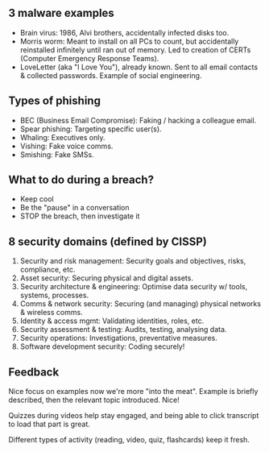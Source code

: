 ## 3 malware examples

- Brain virus: 1986, Alvi brothers, accidentally infected disks too.
- Morris worm: Meant to install on all PCs to count, but accidentally reinstalled infinitely until ran out of memory. Led to creation of CERTs (Computer Emergency Response Teams).
- LoveLetter (aka "I Love You"), already known. Sent to all email contacts & collected passwords. Example of social engineering.

## Types of phishing

- BEC (Business Email Compromise): Faking / hacking a colleague email.
- Spear phishing: Targeting specific user(s).
- Whaling: Executives only.
- Vishing: Fake voice comms.
- Smishing: Fake SMSs.

## What to do during a breach?

- Keep cool
- Be the "pause" in a conversation
- STOP the breach, then investigate it

## 8 security domains (defined by CISSP)

1. Security and risk management: Security goals and objectives, risks, compliance, etc.
2. Asset security: Securing physical and digital assets.
3. Security architecture & engineering: Optimise data security w/ tools, systems, processes.
4. Comms & network security: Securing (and managing) physical networks & wireless comms.
5. Identity & access mgmt: Validating identities, roles, etc.
6. Security assessment & testing: Audits, testing, analysing data.
7. Security operations: Investigations, preventative measures.
8. Software development security: Coding securely!

## Feedback

Nice focus on examples now we're more "into the meat". Example is briefly described, then the relevant topic introduced. Nice!

Quizzes during videos help stay engaged, and being able to click transcript to load that part is great.

Different types of activity (reading, video, quiz, flashcards) keep it fresh.
